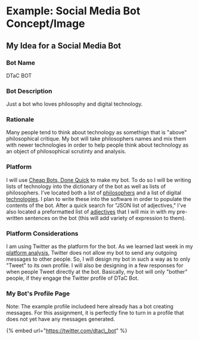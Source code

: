 # Example: Social Media Bot Concept/Image

## **My Idea for a Social Media Bot**

### **Bot Name**

DTaC BOT

### **Bot Description**

Just a bot who loves philosophy and digital technology. 

### **Rationale** 

Many people tend to think about technology as somethign that is "above" philosophical critique. My bot will take philosophers names and mix them with newer technologies in order to help people think about technology as an object of philosophical scrutinty and analysis. 

### **Platform** 

I will use [Cheap Bots, Done Quick](https://cheapbotsdonequick.com/) to make my bot. To do so I will be writing lists of technology into the dictionary of the bot as well as lists of philosophers. I've located both a list of [philosophers](https://en.wikipedia.org/wiki/Lists_of_philosophers) and a list of digital [technologies](https://en.wikipedia.org/wiki/List_of_emerging_technologies). I plan to write these into the software in order to populate the contents of the bot. After a quick search for "JSON list of adjectives," I've also located a preformatted list of [adjectives](https://github.com/dariusk/corpora/blob/master/data/words/adjs.json) that I will mix in with my pre-written sentences on the bot \(this will add variety of expression to them\). 

### **Platform Considerations**

I am using Twitter as the platform for the bot. As we learned last week in my [platform analysis](file:///autocomm/~/edit/drafts/-LPlmwnwiuy5dUuPsAvj/modules/modules/week-2/platform-analysis), Twitter does not allow my bot to send any outgoing messages to other people. So, I will design my bot in such a way as to only "Tweet" to its own profile. I will also be designing in a few responses for when people Tweet directly at the bot. Basically, my bot will only "bother" people, if they engage the Twitter profile of DTaC Bot. 

### **M​y Bot's Profile Page**

Note: The example profile includeed here already has a bot creating messages. For this assignment, it is perfectly fine to turn in a profile that does not yet have any messages generated. 

{% embed url="https://twitter.com/dtac\_bot" %}

### 

